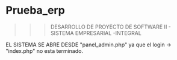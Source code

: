 # Prueba_erp

>>> DESARROLLO DE PROYECTO DE SOFTWARE II - SISTEMA EMPRESARIAL -INTEGRAL

EL SISTEMA SE ABRE DESDE "panel_admin.php" ya que el login -> "index.php" no esta terminado.
